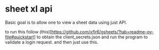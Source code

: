 # sheet xl api

Basic goal is to allow one to view a sheet data using just API. 

to run this follow (this)[https://github.com/xflr6/gsheets/?tab=readme-ov-file#quickstart] to obtain the client_secrets.json and run the program to validate a login request. and then just use this. 
